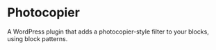 # Photocopier

A WordPress plugin that adds a photocopier-style filter to your blocks, using block patterns.